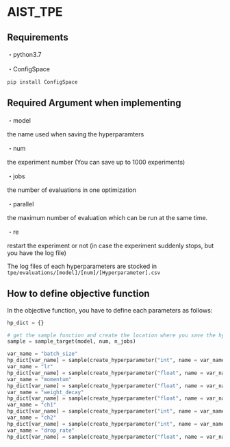 # AIST_TPE

## Requirements
・python3.7

・ConfigSpace

`pip install ConfigSpace`

## Required Argument when implementing

・model

the name used when saving the hyperparamters 

・num

the experiment number (You can save up to 1000 experiments)

・jobs

the number of evaluations in one optimization

・parallel

the maximum number of evaluation which can be run at the same time.

・re

restart the experiment or not (in case the experiment suddenly stops, but you have the log file)

The log files of each hyperparameters are stocked in `tpe/evaluations/[model]/[num]/[Hyperparameter].csv`

## How to define objective function

In the objective function, you have to define each parameters as follows:

```py
hp_dict = {}

# get the sample function and create the location where you save the hyperparameters
sample = sample_target(model, num, n_jobs)

var_name = "batch_size"
hp_dict[var_name] = sample(create_hyperparameter("int", name = var_name, lower = 32, upper = 256, default_value = 128, log = True))
var_name = "lr"
hp_dict[var_name] = sample(create_hyperparameter("float", name = var_name, lower = 5.0e-3, upper = 5.0e-1, default_value = 5.0e-2, log = True))
var_name = "momentum"
hp_dict[var_name] = sample(create_hyperparameter("float", name = var_name, lower = 0.9, upper = 1.0, default_value = 0.9, log = False))
var_name = "weight_decay"
hp_dict[var_name] = sample(create_hyperparameter("float", name = var_name, lower = 5.0e-6, upper = 5.0e-2, default_value = 5.0e-4, log = True))
var_name = "ch1"
hp_dict[var_name] = sample(create_hyperparameter("int", name = var_name, lower = 16, upper = 128, default_value = 32, log = True))
var_name = "ch2"
hp_dict[var_name] = sample(create_hyperparameter("int", name = var_name, lower = 16, upper = 128, default_value = 32, log = True))
var_name = "drop_rate"
hp_dict[var_name] = sample(create_hyperparameter("float", name = var_name, lower = 0., upper = 1., default_value = 0.5, log = False))
```